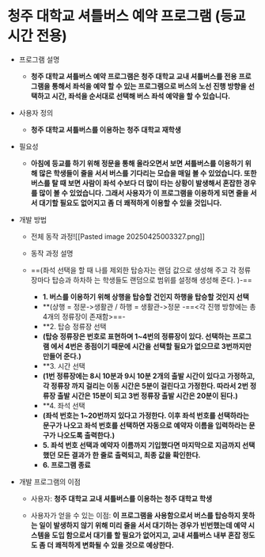 # **청주 대학교 셔틀버스 예약 프로그램 (등교 시간 전용)**

- 프로그램 설명
     - **청주 대학교 셔틀버스 예약 프로그램은 청주 대학교 교내 셔틀버스를 전용 프로그램을 통해서 좌석을 예약 할 수 있는 프로그램으로 버스의 노선 진행 방향을 선택하고 시간, 좌석을 순서대로 선택해 버스 좌석 예약을 할 수 있습니다.**

- 사용자 정의
    - **청주 대학교 셔틀버스를 이용하는 청주 대학교 재학생**

- 필요성
    - **아침에 등교를 하기 위해 정문을 통해 올라오면서 보면 셔틀버스를 이용하기 위해 많은 학생들이 줄을 서서 버스를 기다리는 모습을 매일 볼 수 있었습니다. 또한 버스를 탈 때 보면 사람이 좌석 수보다 더 많이 타는 상황이 발생해서 혼잡한 경우를 많이 볼 수 있었습니다. 그래서 사용자가 이 프로그램을 이용하게 되면 줄을 서서 대기할 필요도 없어지고 좀 더 쾌적하게 이용할 수 있을 것입니다.**

- 개발 방법
    - 전체 동작 과정![[Pasted image 20250425003327.png]]
  
  - 동작 과정 설명
  - ==(좌석 선택을 할 때 나를 제외한 탑승자는 랜덤 값으로 생성해 주고 각 정류장마다 탑승과 하차하             는 학생들도 랜덤으로 범위를 설정해 생성해 준다. )-==
    - **1. 버스를 이용하기 위해 상행을 탑승할 건인지 하행을 탑승할 것인지 선택**
    - **(상행 = 정문->생활관 / 하행 = 생활관->정문 
     -==<각 진행 방향에는 총 4개의 정류장이 존재함>==-
    - **2. 탑승 정류장 선택
    - **(탑승 정류장은 번호로 표현하며 1~4번의 정류장이 있다. 선택하는 프로그램 에서 4번은 종점이기 때문에 시간을 선택할 필요가 없으므로 3번까지만 만들어 준다.)**
    - **3. 시간 선택
    - **(1번 정류장에는 8시 10분과 9시 10분 2개의 출발 시간이 있다고 가정하고, 각 정류장 까지 걸리는 이동 시간은 5분이 걸린다고 가정한다. 따라서 2번 정류장 출발 시간은 15분이 되고 3번 정류장 출발 시간은 20분이 된다.)**
    - **4. 좌석 선택
    - **(좌석 번호는 1~20번까지 있다고 가정한다. 이후 좌석 번호를 선택하라는 문구가 나오고 좌석 번호를 선택하면 자동으로 예약자 이름을 입력하라는 문구가 나오도록 출력한다.)**
    - **5. 좌석 번호 선택과 예약자 이름까지 기입했다면 마지막으로 지금까지 선택했던 모든 결과가 한 줄로 출력되고, 최종 값을 확인한다.**
    - **6. 프로그램 종료**

 - 개발 프로그램의 이점
    - 사용자: **청주 대학교 교내 셔틀버스를 이용하는 청주 대학교 학생**

    - 사용자가 얻을 수 있는 이점: **이 프로그램을 사용함으로서 버스를 탑승하지 못하는 일이 발생하지 않기 위해 미리 줄을 서서 대기하는 경우가 빈번했는데 예약 시스템을 도입 함으로서 대기를 할 필요가 없어지고, 교내 셔틀버스 내부 혼잡 정도도 좀 더 쾌적하게 변화될 수 있을 것으로 예상한다.** 